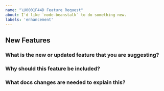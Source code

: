 ```yaml
---
name: "\U0001F44D Feature Request"
about: I'd like `node-beanstalk` to do something new.
labels: 'enhancement'
---
```


<!--
Thank you for contributing to open source!

Have a feature request?
=======================
Remove the template from below and provide thoughtful commentary *and code samples* on what this
feature means for your product. What will it allow you to do that you can't do today? How will it
make current work-arounds straightforward? What potential bugs and edge cases does it help to
avoid? etc. Please keep it product-centric.
-->

## New Features

### What is the new or updated feature that you are suggesting?

### Why should this feature be included?

### What docs changes are needed to explain this?
